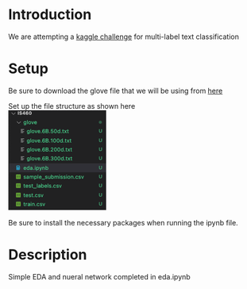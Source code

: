 # Introduction

We are attempting a [kaggle challenge](https://www.kaggle.com/c/jigsaw-toxic-comment-classification-challenge/overview) for multi-label text classification

# Setup

Be sure to download the glove file that we will be using from [here](https://nlp.stanford.edu/data/glove.6B.zip)  
  
Set up the file structure as shown here  
![](filestructure.png 'File structure')

Be sure to install the necessary packages when running the ipynb file.

# Description

Simple EDA and nueral network completed in eda.ipynb
